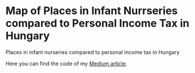 # Map of Places in Infant Nurrseries compared to Personal Income Tax in Hungary
Places in infant nurseries compared to personal income tax in Hungary

Here you can find the code of my [Medium article](https://github.com/MatyasSebestyen/map_hun_nurseryplaces-incometax.git).
